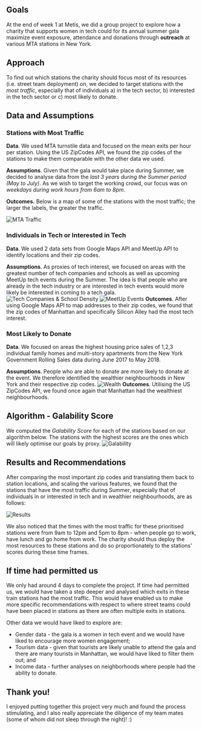 ## Goals
At the end of week 1 at Metis, we did a group project to explore how a charity that supports women in tech could for its annual summer gala maximize event exposure, attendance and donations through **outreach** at various MTA stations in New York.

## Approach
To find out which stations the charity should focus most of its resources (i.e. street team deployment) on, we decided to target stations with the *most traffic*, especially that of individuals a) in the tech sector, b) interested in the tech sector or c) most likely to donate.

## Data and Assumptions

### Stations with Most Traffic

**Data**. We used MTA turnstile data and focused on the mean exits per hour per station. Using the US ZipCodes API, we found the zip codes of the stations to make them comparable with the other data we used.

**Assumptions**. Given that the gala would take place during Summer, we decided to analyse data from the *last 3 years during the Summer period (May to July)*. As we wish to target the working crowd, our focus was on *weekdays during work hours from 6am to 8pm*. 

**Outcomes.** Below is a map of some of the stations with the most traffic; the larger the labels, the greater the traffic.

![MTA Traffic](https://github.com/Karawkz/karawkz.github.io/blob/master/MTAtraffic.png?raw=true)

### Individuals in Tech or Interested in Tech

**Data**. We used 2 data sets from Google Maps API and MeetUp API to identify locations and their zip codes. 

**Assumptions**. As proxies of tech interest, we focused on areas with the greatest number of tech companies and schools as well as upcoming MeetUp tech events during the Summer. The idea is that people who are already in the tech industry or are interested in tech events would more likely be interested in coming to a tech gala.
![Tech Companies & School Density](https://github.com/Karawkz/karawkz.github.io/blob/master/TechInt1.png?raw=true)
![MeetUp Events](https://github.com/Karawkz/karawkz.github.io/blob/master/TechInt2.png?raw=true)
**Outcomes**. After using Google Maps API to map addresses to their zip codes, we found that the zip codes of Manhattan and specifically Silicon Alley had the most tech interest.

### Most Likely to Donate

**Data**. We focused on areas the highest housing price sales of 1,2,3 individual family homes and multi-story apartments from the New York Government Rolling Sales data during June 2017 to May 2018.

**Assumptions**. People who are able to donate are more likely to donate at the event. We therefore identified the wealthier neighbourhoods in New York and their respective zip codes.
![Wealth](https://github.com/Karawkz/karawkz.github.io/blob/master/Wealth.png?raw=true)
**Outcomes**. Utilising the US ZipCodes API, we found once again that Manhattan had the wealthiest neighbourhoods.

## Algorithm - Galability Score
We computed the *Galability Score* for each of the stations based on our algorithm below. The stations with the highest scores are the ones which will likely optimise our goals by proxy.
![Galability](https://github.com/Karawkz/karawkz.github.io/blob/master/Galability.png?raw=true)

## Results and Recommendations

After comparing the most important zip codes and translating them back to station locations, and scaling the various features, we found that the stations that have the most traffic during Summer, especially that of individuals in or interested in tech and in wealthier neighbourhoods, are as follows:

![Results](https://github.com/Karawkz/karawkz.github.io/blob/master/Results.png?raw=true)

We also noticed that the times with the most traffic for these prioritised stations were from 9am to 12pm and 5pm to 8pm - when people go to work, have lunch and go home from work. The charity should thus deploy the most resources to these stations and do so proportionately to the stations' scores during these time frames.

## If time had permitted us

We only had around 4 days to complete the project. If time had permitted us, we would have taken a step deeper and analysed which exits in these train stations had the most traffic. This would have enabled us to make more specific recommendations with respect to where street teams could have been placed in stations as there are often multiple exits in stations.

Other data we would have liked to explore are:
* Gender data - the gala is a women in tech event and we would have liked to encourage more women engagement;
* Tourism data - given that tourists are likely unable to attend the gala and there are many tourists in Manhattan, we would have liked to filter them out; and
* Income data - further analyses on neighborhoods where people had the ability to donate.

## Thank you!

I enjoyed putting together this project very much and found the process stimulating, and I also really appreciate the diligence of my team mates (some of whom did not sleep through the night)! :)
